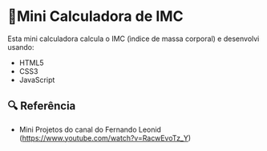 
# 🧮Mini Calculadora de IMC
Esta mini calculadora calcula o IMC (ìndice de massa corporal) e desenvolvi usando:

- HTML5
- CSS3
- JavaScript


## 🔍 Referência
- Mini Projetos do canal do Fernando Leonid (https://www.youtube.com/watch?v=RacwEvoTz_Y)
